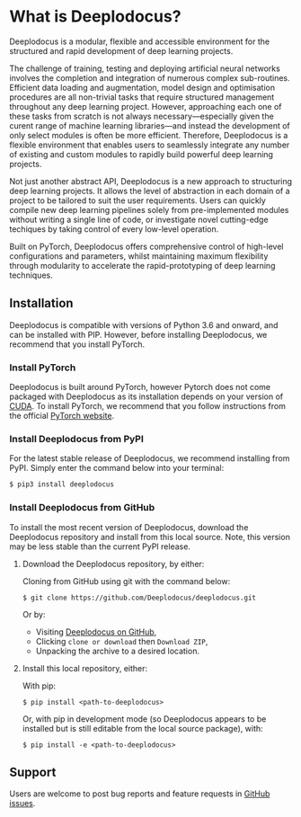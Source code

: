# What is Deeplodocus?

Deeplodocus is a modular, flexible and accessible environment for the structured and rapid development of deep learning projects. 

The challenge of training, testing and deploying artificial neural networks involves the completion and integration of numerous complex sub-routines. Efficient data loading and augmentation, model design and optimisation procedures are all non-trivial tasks that require structured management throughout any deep learning project. However, approaching each one of these tasks from scratch is not always necessary—especially given the curent range of machine learning libraries—and instead the development of only select modules is often be more efficient. Therefore, Deeplodocus is a flexible environment that enables users to seamlessly integrate any number of existing and custom modules to rapidly build powerful deep learning projects.

Not just another abstract API, Deeplodocus is a new approach to structuring deep learning projects. It allows the level of abstraction in each domain of a project to be tailored to suit the user requirements. Users can quickly compile new deep learning pipelines solely from pre-implemented modules without writing a single line of code, or investigate novel cutting-edge techiques by taking control of every low-level operation. 

Built on PyTorch, Deeplodocus offers comprehensive control of high-level configurations and parameters, whilst maintaining maximum flexibility through modularity to accelerate the rapid-prototyping of deep learning techniques. 

## Installation

Deeplodocus is compatible with versions of Python 3.6 and onward, and can be installed with PIP. However, before installing Deeplodocus, we recommend that you install PyTorch. 

### Install PyTorch

Deeplodocus is built around PyTorch, however Pytorch does not come packaged with Deeplodocus as its installation depends on your version of [CUDA](https://developer.nvidia.com/cuda-downloads). To install PyTorch, we recommend that you follow instructions from the official [PyTorch website](https://pytorch.org/). 

### Install Deeplodocus from PyPI

For the latest stable release of Deeplodocus, we recommend installing from PyPI. Simply enter the command below into your terminal:

```bash
$ pip3 install deeplodocus
```

### Install Deeplodocus from GitHub

To install the most recent version of Deeplodocus, download the Deeplodocus repository and install from this local source. Note, this version may be less stable than the current PyPI release. 

1. Download the Deeplodocus repository, by either:

	Cloning from GitHub using git with the command below:

	```
	$ git clone https://github.com/Deeplodocus/deeplodocus.git
	``` 
	
	Or by:
	 	
	- Visiting [Deeplodocus on GitHub](https://github.com/Deeplodocus/deeplodocus),
	- Clicking `clone or download` then `Download ZIP`,
	- Unpacking the archive to a desired location.
	
1. Install this local repository, either:

	With pip:

	```
	$ pip install <path-to-deeplodocus>
	```
	
	Or, with pip in development mode (so Deeplodocus appears to be installed but is still editable from the local source package), with:

	```
	$ pip install -e <path-to-deeplodocus>
	```
	
## Support 

Users are welcome to post bug reports and feature requests in [GitHub issues](https://github.com/Deeplodocus/deeplodocus/issues).